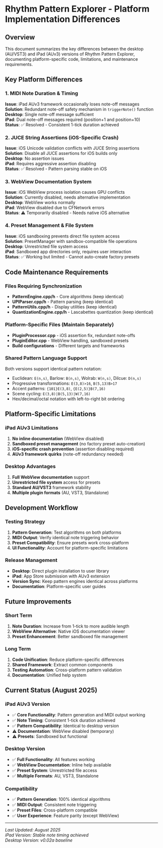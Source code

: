 # Rhythm Pattern Explorer - Platform Implementation Differences

## Overview
This document summarizes the key differences between the desktop (AU/VST3) and iPad (AUv3) versions of Rhythm Pattern Explorer, documenting platform-specific code, limitations, and maintenance requirements.

## Key Platform Differences

### 1. MIDI Note Duration & Timing
**Issue**: iPad AUv3 framework occasionally loses note-off messages  
**Solution**: Redundant note-off safety mechanism in `triggerNote()` function  
**Desktop**: Single note-off message sufficient  
**iPad**: Dual note-off messages required (position+1 and position+10)  
**Status**: ✅ Resolved - Consistent 1-tick duration achieved

### 2. JUCE String Assertions (iOS-Specific Crash)
**Issue**: iOS Unicode validation conflicts with JUCE String assertions  
**Solution**: Disable all JUCE assertions for iOS builds only  
**Desktop**: No assertion issues  
**iPad**: Requires aggressive assertion disabling  
**Status**: ✅ Resolved - Pattern parsing stable on iOS

### 3. WebView Documentation System
**Issue**: iOS WebView process isolation causes GPU conflicts  
**Solution**: Currently disabled, needs alternative implementation  
**Desktop**: WebView works normally  
**iPad**: WebView disabled due to CFNetwork errors  
**Status**: ⚠️ Temporarily disabled - Needs native iOS alternative

### 4. Preset Management & File System
**Issue**: iOS sandboxing prevents direct file system access  
**Solution**: PresetManager with sandbox-compatible file operations  
**Desktop**: Unrestricted file system access  
**iPad**: Sandboxed app directories only, requires user interaction  
**Status**: ✅ Working but limited - Cannot auto-create factory presets

## Code Maintenance Requirements

### Files Requiring Synchronization
- **PatternEngine.cpp/h** - Core algorithms (keep identical)
- **UPIParser.cpp/h** - Pattern parsing (keep identical)  
- **PatternUtils.cpp/h** - Display utilities (keep identical)
- **QuantizationEngine.cpp/h** - Lascabettes quantization (keep identical)

### Platform-Specific Files (Maintain Separately)
- **PluginProcessor.cpp** - iOS assertion fix, redundant note-offs
- **PluginEditor.cpp** - WebView handling, sandboxed presets
- **Build configurations** - Different targets and frameworks

### Shared Pattern Language Support
Both versions support identical pattern notation:
- Euclidean: `E(n,s)`, Barlow: `B(n,s)`, Wolrab: `W(n,s)`, Dilcue: `D(n,s)`
- Progressive transformations: `E(3,8)>16`, `B(5,13)B>17`
- Accent patterns: `{101}E(3,8)`, `{E(2,5)}B(7,16)`
- Scene cycling: `E(3,8)|B(5,13)|W(7,16)`
- Hex/decimal/octal notation with left-to-right bit ordering

## Platform-Specific Limitations

### iPad AUv3 Limitations
1. **No inline documentation** (WebView disabled)
2. **Sandboxed preset management** (no factory preset auto-creation)
3. **iOS-specific crash prevention** (assertion disabling required)
4. **AUv3 framework quirks** (note-off redundancy needed)

### Desktop Advantages
1. **Full WebView documentation** support
2. **Unrestricted file system** access for presets
3. **Standard AU/VST3** framework stability
4. **Multiple plugin formats** (AU, VST3, Standalone)

## Development Workflow

### Testing Strategy
1. **Pattern Generation**: Test algorithms on both platforms
2. **MIDI Output**: Verify identical note triggering behavior
3. **Preset Compatibility**: Ensure presets work cross-platform
4. **UI Functionality**: Account for platform-specific limitations

### Release Management
- **Desktop**: Direct plugin installation to user library
- **iPad**: App Store submission with AUv3 extension
- **Version Sync**: Keep pattern engines identical across platforms
- **Documentation**: Platform-specific user guides

## Future Improvements

### Short Term
1. **Note Duration**: Increase from 1-tick to more audible length
2. **WebView Alternative**: Native iOS documentation viewer
3. **Preset Enhancement**: Better sandboxed file management

### Long Term
1. **Code Unification**: Reduce platform-specific differences
2. **Shared Framework**: Extract common components
3. **Testing Automation**: Cross-platform pattern validation
4. **Documentation**: Unified help system

## Current Status (August 2025)

### iPad AUv3 Version
- ✅ **Core Functionality**: Pattern generation and MIDI output working
- ✅ **Note Timing**: Consistent 1-tick duration achieved
- ✅ **Pattern Compatibility**: Identical to desktop version
- ⚠️ **Documentation**: WebView disabled (temporary)
- ⚠️ **Presets**: Sandboxed but functional

### Desktop Version  
- ✅ **Full Functionality**: All features working
- ✅ **WebView Documentation**: Inline help available
- ✅ **Preset System**: Unrestricted file access
- ✅ **Multiple Formats**: AU, VST3, Standalone

### Compatibility
- ✅ **Pattern Generation**: 100% identical algorithms
- ✅ **MIDI Output**: Consistent note triggering
- ✅ **Preset Files**: Cross-platform compatible
- ✅ **User Experience**: Feature parity (except WebView)

---

*Last Updated: August 2025*  
*iPad Version: Stable note timing achieved*  
*Desktop Version: v0.02a baseline*